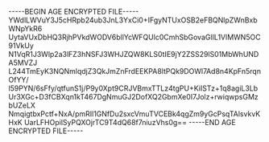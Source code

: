 -----BEGIN AGE ENCRYPTED FILE-----
YWdlLWVuY3J5cHRpb24ub3JnL3YxCi0+IFgyNTUxOSB2eFBQNlpZWnBxbWNpYkR6
UytaVUxDbHQ3RjhPVkdWODV6bllYcWFQUlc0CmhSbGovaGlIL1VlMWN5OC91VkUy
N1VqR1J3Wlp2a3lFZ3hNSFJ3WHJZQW8KLS0tIE9jY2ZSS29lS01MbWhUNDA5MVZJ
L244TmEyK3NQNmlqdjZ3QkJmZnFrdEEKPA8ltPQk9DOWl7Ad8n4KpFn5rqnOfYY/
l59PYN/6sFfy/qtfunS1j/P9y0Xpt9CRJVBmxTTLz4tgPU+KiISTz+1q8agiL3Lb
Ur3XGc+D3fCBXqn1kT467DgNmuGJ2DofXQ2GbmXe0I7Jolz+rwiqwpsGMzbUZeLX
NmqigtbxPctf+NxA/pmRIl1GNfDu2sxcVmuTVCEBk4qgZm9yGcPsqTAlsvkvKHxK
UarLFHOpilSyPQXOjrTC9T4dQ68f7niuzVhs0g==
-----END AGE ENCRYPTED FILE-----
